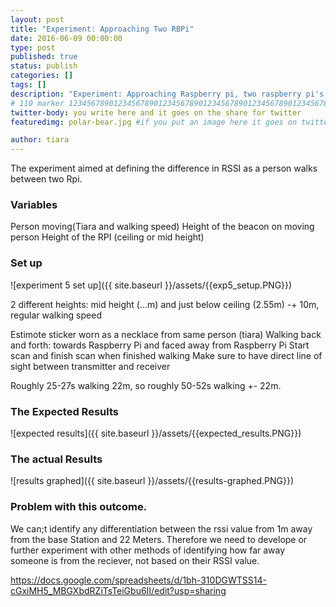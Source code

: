 ```yaml
---
layout: post
title: "Experiment: Approaching Two RBPi"
date: 2016-06-09 00:00:00
type: post
published: true
status: publish
categories: []
tags: []
description: "Experiment: Approaching Raspberry pi, two raspberry pi's "
# 110 marker 1234567890123456789012345678901234567890123456789012345678901234567890123456789012345678901234567890123456789
twitter-body: you write here and it goes on the share for twitter
featuredimg: polar-bear.jpg #if you put an image here it goes on twitter too

author: tiara
---
```


The experiment aimed at defining the difference in RSSI as a person walks between two Rpi. 

### Variables

Person moving(Tiara and walking speed)
Height of the beacon on moving person
Height of the RPI (ceiling or mid height)

### Set up 

![experiment 5 set up]({{ site.baseurl }}/assets/{{exp5_setup.PNG}})

2 different heights: mid height (...m) and just below ceiling (2.55m)
-+ 10m, regular walking speed

Estimote sticker worn as a necklace from same person (tiara) 
Walking back and forth: towards Raspberry Pi and faced away from Raspberry Pi
Start scan and finish scan when finished walking
Make sure to have direct line of sight between transmitter and receiver

Roughly 25-27s walking 22m, so roughly 50-52s walking +- 22m.

### The Expected Results

![expected results]({{ site.baseurl }}/assets/{{expected_results.PNG}})

### The actual Results 

![results graphed]({{ site.baseurl }}/assets/{{results-graphed.PNG}})


### Problem with this outcome. 

We can;t identify any differentiation between the rssi value from 1m away from the base Station and 22 Meters. Therefore we need to develope or further experiment with other methods of identifying how far away someone is from the reciever, not based on their RSSI value. 

https://docs.google.com/spreadsheets/d/1bh-310DGWTSS14-cGxiMH5_MBGXbdRZiTsTeiGbu6II/edit?usp=sharing